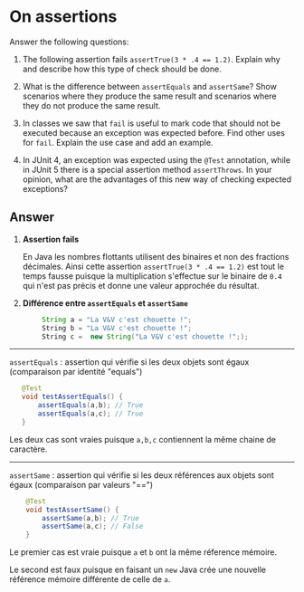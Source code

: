 # On assertions

Answer the following questions:

1. The following assertion fails `assertTrue(3 * .4 == 1.2)`. Explain why and describe how this type of check should be done.

2. What is the difference between `assertEquals` and `assertSame`? Show scenarios where they produce the same result and scenarios where they do not produce the same result.

3. In classes we saw that `fail` is useful to mark code that should not be executed because an exception was expected before. Find other uses for `fail`. Explain the use case and add an example.

4. In JUnit 4, an exception was expected using the `@Test` annotation, while in JUnit 5 there is a special assertion method `assertThrows`. In your opinion, what are the advantages of this new way of checking expected exceptions?

## Answer

1. **Assertion fails**
   
    En Java les nombres flottants utilisent des binaires et non des fractions décimales. 
    Ainsi cette assertion `assertTrue(3 * .4 == 1.2)` est tout le temps fausse puisque la multiplication s'effectue sur le binaire de `0.4` qui n'est pas précis et donne une valeur approchée du résultat.

2. **Différence entre `assertEquals` et `assertSame`**
   
```java
        String a = "La V&V c'est chouette !";
        String b = "La V&V c'est chouette !";
        String c =  new String("La V&V c'est chouette !";);
```
---

   `assertEquals` : assertion qui vérifie si les deux objets sont égaux (comparaison par identité "equals")

 ```java
    @Test
    void testAssertEquals() {
        assertEquals(a,b); // True
        assertEquals(a,c); // True
    }
```
Les deux cas sont vraies puisque `a,b,c` contiennent la même chaine de caractère.

---

   `assertSame` : assertion qui vérifie si les deux références aux objets sont égaux (comparaison par valeurs "==")

```java
    @Test
    void testAssertSame() {
        assertSame(a,b); // True
        assertSame(a,c); // False
    }
```
Le premier cas est vraie puisque `a` et `b` ont la même réference mémoire.

Le second est faux puisque en faisant un `new` Java crée une nouvelle référence mémoire différente de celle de `a`.

